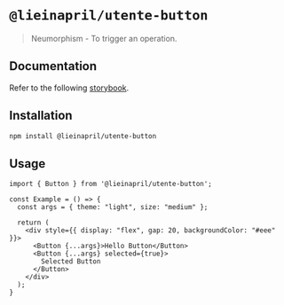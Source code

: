 # `@lieinapril/utente-button`

> Neumorphism - To trigger an operation.

## Documentation

Refer to the following [storybook](https://lordono.github.io/utente/).

## Installation

```bash
npm install @lieinapril/utente-button
```

## Usage

```JSX
import { Button } from '@lieinapril/utente-button';

const Example = () => {
  const args = { theme: "light", size: "medium" };

  return (
    <div style={{ display: "flex", gap: 20, backgroundColor: "#eee" }}>
      <Button {...args}>Hello Button</Button>
      <Button {...args} selected={true}>
        Selected Button
      </Button>
    </div>
  );
}
```
